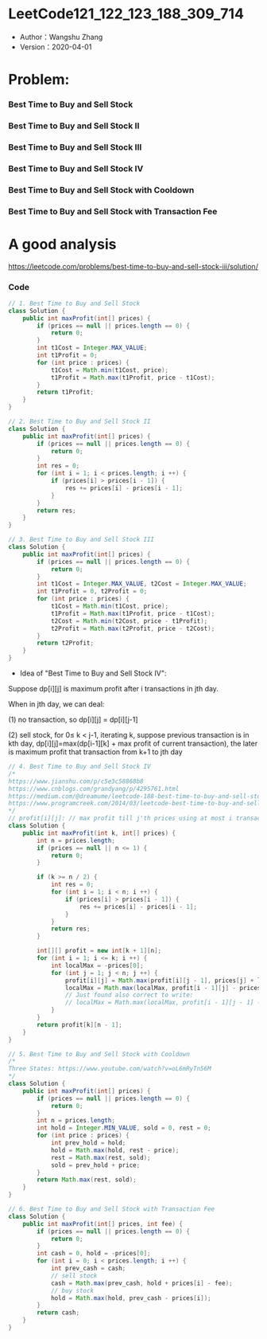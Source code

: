 # LeetCode121_122_123_188_309_714

* Author：Wangshu Zhang
* Version：2020-04-01

# Problem:
### Best Time to Buy and Sell Stock
### Best Time to Buy and Sell Stock II
### Best Time to Buy and Sell Stock III
### Best Time to Buy and Sell Stock IV
### Best Time to Buy and Sell Stock with Cooldown
### Best Time to Buy and Sell Stock with Transaction Fee

# A good analysis
https://leetcode.com/problems/best-time-to-buy-and-sell-stock-iii/solution/

### Code
```Java
// 1. Best Time to Buy and Sell Stock
class Solution {
    public int maxProfit(int[] prices) {
        if (prices == null || prices.length == 0) {
            return 0;
        }
        int t1Cost = Integer.MAX_VALUE;
        int t1Profit = 0;
        for (int price : prices) {
            t1Cost = Math.min(t1Cost, price);
            t1Profit = Math.max(t1Profit, price - t1Cost);
        }
        return t1Profit;
    }
}
```

```Java
// 2. Best Time to Buy and Sell Stock II
class Solution {
    public int maxProfit(int[] prices) {
        if (prices == null || prices.length == 0) {
            return 0;
        }
        int res = 0;
        for (int i = 1; i < prices.length; i ++) {
            if (prices[i] > prices[i - 1]) {
                res += prices[i] - prices[i - 1];
            }
        }
        return res;
    }
}
```

```Java
// 3. Best Time to Buy and Sell Stock III
class Solution {
    public int maxProfit(int[] prices) {
        if (prices == null || prices.length == 0) {
            return 0;
        }
        int t1Cost = Integer.MAX_VALUE, t2Cost = Integer.MAX_VALUE;
        int t1Profit = 0, t2Profit = 0;
        for (int price : prices) {
            t1Cost = Math.min(t1Cost, price);
            t1Profit = Math.max(t1Profit, price - t1Cost);
            t2Cost = Math.min(t2Cost, price - t1Profit);
            t2Profit = Math.max(t2Profit, price - t2Cost);
        }
        return t2Profit;
    }
}
```

* Idea of "Best Time to Buy and Sell Stock IV":

Suppose dp[i][j] is maximum profit after i transactions in jth day.

When in jth day, we can deal:

(1) no transaction, so dp[i][j] = dp[i][j-1]

(2) sell stock, for 0≤ k < j-1, iterating k, suppose previous transaction is in kth day, dp[i][j]=max(dp[i-1][k] + max profit of current transaction), the later is maximum profit that transaction from k+1 to jth day

```Java
// 4. Best Time to Buy and Sell Stock IV
/*
https://www.jianshu.com/p/c5e3c58868b8
https://www.cnblogs.com/grandyang/p/4295761.html
https://medium.com/@dreamume/leetcode-188-best-time-to-buy-and-sell-stock-iv-61a2e362112a
https://www.programcreek.com/2014/03/leetcode-best-time-to-buy-and-sell-stock-iv-java/
*/
// profit[i][j]: // max profit till j'th prices using at most i transactions
class Solution {
    public int maxProfit(int k, int[] prices) {
        int n = prices.length;
        if (prices == null || n <= 1) {
            return 0;
        }

        if (k >= n / 2) {
            int res = 0;
            for (int i = 1; i < n; i ++) {
                if (prices[i] > prices[i - 1]) {
                    res += prices[i] - prices[i - 1];
                }
            }
            return res;
        }

        int[][] profit = new int[k + 1][n];  
        for (int i = 1; i <= k; i ++) {
            int localMax = -prices[0];
            for (int j = 1; j < n; j ++) {
                profit[i][j] = Math.max(profit[i][j - 1], prices[j] + localMax);
                localMax = Math.max(localMax, profit[i - 1][j] - prices[j]);
                // Just found also correct to write:
                // localMax = Math.max(localMax, profit[i - 1][j - 1] - prices[j]);
            }
        }
        return profit[k][n - 1];
    }
}
```

```Java
// 5. Best Time to Buy and Sell Stock with Cooldown
/*
Three States: https://www.youtube.com/watch?v=oL6mRyTn56M
*/
class Solution {
    public int maxProfit(int[] prices) {
        if (prices == null || prices.length == 0) {
            return 0;
        }
        int n = prices.length;
        int hold = Integer.MIN_VALUE, sold = 0, rest = 0;
        for (int price : prices) {
            int prev_hold = hold;
            hold = Math.max(hold, rest - price);
            rest = Math.max(rest, sold);
            sold = prev_hold + price;
        }
        return Math.max(rest, sold);
    }
}

```

```Java
// 6. Best Time to Buy and Sell Stock with Transaction Fee
class Solution {
    public int maxProfit(int[] prices, int fee) {
        if (prices == null || prices.length == 0) {
            return 0;
        }
        int cash = 0, hold = -prices[0];
        for (int i = 0; i < prices.length; i ++) {
            int prev_cash = cash;
            // sell stock
            cash = Math.max(prev_cash, hold + prices[i] - fee);
            // buy stock
            hold = Math.max(hold, prev_cash - prices[i]);
        }
        return cash;
    }
}
```
